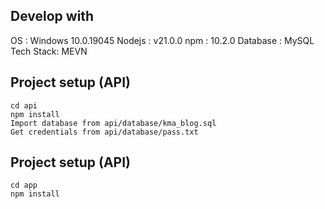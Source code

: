 ## Develop with
OS : Windows 10.0.19045
Nodejs : v21.0.0
npm : 10.2.0
Database : MySQL
Tech Stack: MEVN

## Project setup (API)
```
cd api
npm install
Import database from api/database/kma_blog.sql
Get credentials from api/database/pass.txt

```

## Project setup (API)
```
cd app
npm install
```

